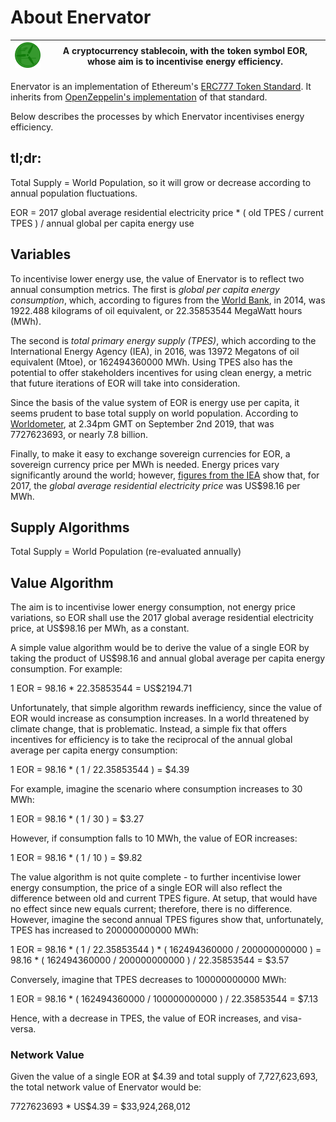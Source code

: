 # About Enervator

![](/images/Enervator75x75.png) | A cryptocurrency stablecoin, with the token symbol EOR, whose aim is to incentivise energy efficiency.
---|---

Enervator is an implementation of Ethereum's [ERC777 Token Standard](https://eips.ethereum.org/EIPS/eip-777). It inherits from [OpenZeppelin's implementation](https://github.com/OpenZeppelin/openzeppelin-contracts/blob/master/contracts/token/ERC777/ERC777.sol) of that standard.

Below describes the processes by which Enervator incentivises energy efficiency.

## tl;dr:

Total Supply = World Population, so it will grow or decrease according to annual population fluctuations.

EOR = 2017 global average residential electricity price * ( old TPES / current TPES ) / annual global per capita energy use

## Variables

To incentivise lower energy use, the value of Enervator is to reflect two annual consumption metrics. The first is _global per capita energy consumption_, which, according to figures from the [World Bank](https://data.worldbank.org/indicator/EG.USE.PCAP.KG.OE), in 2014, was 1922.488 kilograms of oil equivalent, or 22.35853544 MegaWatt hours (MWh).

The second is _total primary energy supply (TPES)_, which according to the International Energy Agency (IEA), in 2016, was 13972 Megatons of oil equivalent (Mtoe), or 162494360000 MWh. Using TPES also has the potential to offer stakeholders incentives for using clean energy, a metric that future iterations of EOR will take into consideration.

Since the basis of the value system of EOR is energy use per capita, it seems prudent to base total supply on world population. According to [Worldometer](https://www.worldometers.info/world-population/), at 2.34pm GMT on September 2nd 2019, that was 7727623693, or nearly 7.8 billion.

Finally, to make it easy to exchange sovereign currencies for EOR, a sovereign currency price per MWh is needed. Energy prices vary significantly around the world; however, [figures from the IEA](https://www.iea.org/statistics/prices/) show that, for 2017, the _global average residential electricity price_ was US$98.16 per MWh.

## Supply Algorithms

Total Supply = World Population (re-evaluated annually)

## Value Algorithm

The aim is to incentivise lower energy consumption, not energy price variations, so EOR shall use the 2017 global average residential electricity price, at US$98.16 per MWh, as a constant.

A simple value algorithm would be to derive the value of a single EOR by taking the product of US$98.16 and annual global average per capita energy consumption. For example:

1 EOR = 98.16 * 22.35853544 = US$2194.71

Unfortunately, that simple algorithm rewards inefficiency, since the value of EOR would increase as consumption increases. In a world threatened by climate change, that is problematic. Instead, a simple fix that offers incentives for efficiency is to take the reciprocal of the annual global average per capita energy consumption:

1 EOR = 98.16 * ( 1 / 22.35853544 ) = $4.39

For example, imagine the scenario where consumption increases to 30 MWh:

1 EOR = 98.16 * ( 1 / 30 ) = $3.27

However, if consumption falls to 10 MWh, the value of EOR increases:

1 EOR = 98.16 * ( 1 / 10 ) = $9.82

The value algorithm is not quite complete - to further incentivise lower energy consumption, the price of a single EOR will also reflect the difference between old and current TPES figure. At setup, that would have no effect since new equals current; therefore, there is no difference. However, imagine the second annual TPES figures show that, unfortunately, TPES has increased to 200000000000 MWh:

1 EOR = 98.16 * ( 1 / 22.35853544 ) * ( 162494360000 / 200000000000 ) = 98.16 * ( 162494360000 / 200000000000 ) / 22.35853544  = $3.57

Conversely, imagine that TPES decreases to 100000000000 MWh:

1 EOR = 98.16 * ( 162494360000 / 100000000000 ) / 22.35853544 = $7.13

Hence, with a decrease in TPES, the value of EOR increases, and visa-versa.

### Network Value

Given the value of a single EOR at $4.39 and total supply of 7,727,623,693, the total network value of Enervator would be:

7727623693 * US$4.39 = $33,924,268,012
